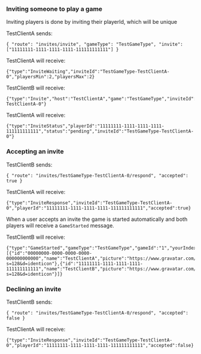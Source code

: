 ### Inviting someone to play a game

Inviting players is done by inviting their playerId, which will be unique

TestClientA sends:

    { "route": "invites/invite", "gameType": "TestGameType", "invite": ["11111111-1111-1111-1111-111111111111"] }

TestClientA will receive:

    {"type":"InviteWaiting","inviteId":"TestGameType-TestClientA-0","playersMin":2,"playersMax":2}

TestClientB will receive:

    {"type":"Invite","host":"TestClientA","game":"TestGameType","inviteId":"TestGameType-TestClientA-0"}

TestClientA will receive:

    {"type":"InviteStatus","playerId":"11111111-1111-1111-1111-111111111111","status":"pending","inviteId":"TestGameType-TestClientA-0"}

### Accepting an invite

TestClientB sends:

    { "route": "invites/TestGameType-TestClientA-0/respond", "accepted": true }

TestClientA will receive:

    {"type":"InviteResponse","inviteId":"TestGameType-TestClientA-0","playerId":"11111111-1111-1111-1111-111111111111","accepted":true}

When a user accepts an invite the game is started automatically and both players will receive a `GameStarted` message.

TestClientB will receive:

    {"type":"GameStarted","gameType":"TestGameType","gameId":"1","yourIndex":1,"players":[{"id":"00000000-0000-0000-0000-000000000000","name":"TestClientA","picture":"https://www.gravatar.com/avatar/9f89c84a559f573636a47ff8daed0d33?s=128&d=identicon"},{"id":"11111111-1111-1111-1111-111111111111","name":"TestClientB","picture":"https://www.gravatar.com/avatar/38c6cbd28bf165070d070980dd1fb595?s=128&d=identicon"}]}

### Declining an invite

TestClientB sends:

    { "route": "invites/TestGameType-TestClientA-0/respond", "accepted": false }

TestClientA will receive:

    {"type":"InviteResponse","inviteId":"TestGameType-TestClientA-0","playerId":"11111111-1111-1111-1111-111111111111","accepted":false}

